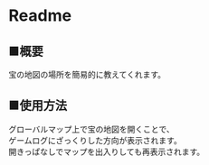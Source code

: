 # Readme
## ■概要
宝の地図の場所を簡易的に教えてくれます。  

## ■使用方法
グローバルマップ上で宝の地図を開くことで、  
ゲームログにざっくりした方向が表示されます。  
開きっぱなしでマップを出入りしても再表示されます。  
